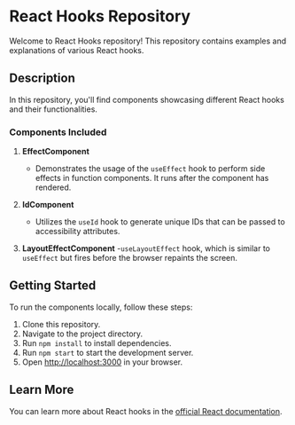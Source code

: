 # React Hooks Repository

Welcome to React Hooks repository! This repository contains examples and explanations of various React hooks.

## Description

In this repository, you'll find components showcasing different React hooks and their functionalities.

### Components Included

1. **EffectComponent**
   - Demonstrates the usage of the `useEffect` hook to perform side effects in function components. It runs after the component has rendered.

2. **IdComponent**
   - Utilizes the `useId` hook to generate unique IDs that can be passed to accessibility attributes.

3. **LayoutEffectComponent**
   -`useLayoutEffect` hook, which is similar to `useEffect` but fires before the browser repaints the screen.

## Getting Started

To run the components locally, follow these steps:

1. Clone this repository.
2. Navigate to the project directory.
3. Run `npm install` to install dependencies.
4. Run `npm start` to start the development server.
5. Open [http://localhost:3000](http://localhost:3000) in your browser.


## Learn More
You can learn more about React hooks in the [official React documentation](https://reactjs.org/docs/hooks-intro.html).
